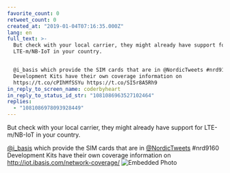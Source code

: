 ```yaml
---
favorite_count: 0
retweet_count: 0
created_at: "2019-01-04T07:16:35.000Z"
lang: en
full_text: >-
  But check with your local carrier, they might already have support for
  LTE-m/NB-IoT in your country. 


  @i_basis which provide the SIM cards that are in @NordicTweets #nrd9160
  Development Kits have their own coverage information on
  https://t.co/cPIhMfSSYu https://t.co/SI5r8A5Rh9
in_reply_to_screen_name: coderbyheart
in_reply_to_status_id_str: "1081086963527102464"
replies:
  - "1081086978093928449"
---
```


But check with your local carrier, they might already have support for
LTE-m/NB-IoT in your country.

[@i_basis](https://twitter.com/i_basis) which provide the SIM cards that are in
[@NordicTweets](https://twitter.com/NordicTweets) #nrd9160 Development Kits have
their own coverage information on <http://iot.ibasis.com/network-coverage/>
![Embedded Photo](https://twitter-media-coderbyheart.s3.eu-north-1.amazonaws.com/1081086975472533504-DwDK3njWwAMASKj.jpg)
